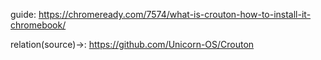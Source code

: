 guide: https://chromeready.com/7574/what-is-crouton-how-to-install-it-chromebook/

relation(source)->: https://github.com/Unicorn-OS/Crouton
